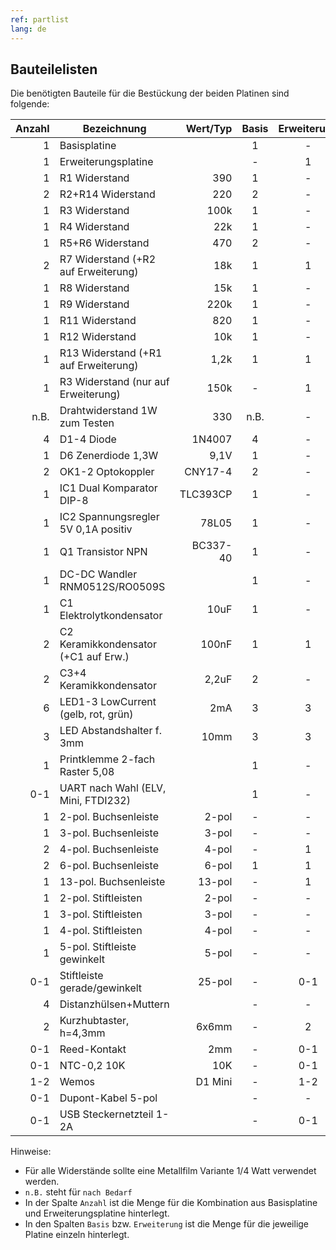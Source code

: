 ```yaml
---
ref: partlist
lang: de
---
```

## Bauteilelisten

Die benötigten Bauteile für die Bestückung der beiden Platinen sind folgende:

| Anzahl | Bezeichnung                          | Wert/Typ | Basis | Erweiterung |
|-------:|--------------------------------------|---------:|:-----:|:-----------:|
|      1 | Basisplatine                         |          |     1 |           - |
|      1 | Erweiterungsplatine                  |          |     - |           1 |
|      1 | R1 Widerstand                        |      390 |     1 |           - |
|      2 | R2+R14 Widerstand                    |      220 |     2 |           - |
|      1 | R3 Widerstand                        |     100k |     1 |           - |
|      1 | R4 Widerstand                        |      22k |     1 |           - |
|      1 | R5+R6 Widerstand                     |      470 |     2 |           - |
|      2 | R7 Widerstand (+R2 auf Erweiterung)  |      18k |     1 |           1 |
|      1 | R8 Widerstand                        |      15k |     1 |           - |
|      1 | R9 Widerstand                        |     220k |     1 |           - |
|      1 | R11 Widerstand                       |      820 |     1 |           - |
|      1 | R12 Widerstand                       |      10k |     1 |           - |
|      1 | R13 Widerstand (+R1 auf Erweiterung) |     1,2k |     1 |           1 |
|      1 | R3 Widerstand (nur auf Erweiterung)  |     150k |     - |           1 |
|   n.B. | Drahtwiderstand 1W zum Testen        |      330 |  n.B. |           - |
|      4 | D1-4 Diode                           |   1N4007 |     4 |           - |
|      1 | D6 Zenerdiode 1,3W                   |     9,1V |     1 |           - |
|      2 | OK1-2 Optokoppler                    |  CNY17-4 |     2 |           - |
|      1 | IC1 Dual Komparator DIP-8            | TLC393CP |     1 |           - |
|      1 | IC2 Spannungsregler 5V 0,1A positiv  |    78L05 |     1 |           - |
|      1 | Q1 Transistor NPN                    | BC337-40 |     1 |           - |
|      1 | DC-DC Wandler RNM0512S/RO0509S       |          |     1 |           - |
|      1 | C1 Elektrolytkondensator             |     10uF |     1 |           - |
|      2 | C2 Keramikkondensator (+C1 auf Erw.) |    100nF |     1 |           1 |
|      2 | C3+4 Keramikkondensator              |    2,2uF |     2 |           - |
|      6 | LED1-3 LowCurrent (gelb, rot, grün)  |      2mA |     3 |           3 |
|      3 | LED Abstandshalter f. 3mm            |     10mm |     3 |           3 |
|      1 | Printklemme 2-fach Raster 5,08       |          |     1 |           - |
|    0-1 | UART nach Wahl (ELV, Mini, FTDI232)  |          |     1 |           - |
|      1 | 2-pol. Buchsenleiste                 |    2-pol |     - |           - |
|      1 | 3-pol. Buchsenleiste                 |    3-pol |     - |           - |
|      2 | 4-pol. Buchsenleiste                 |    4-pol |     - |           1 |
|      2 | 6-pol. Buchsenleiste                 |    6-pol |     1 |           1 |
|      1 | 13-pol. Buchsenleiste                |   13-pol |     - |           1 |
|      1 | 2-pol. Stiftleisten                  |    2-pol |     - |           - |
|      1 | 3-pol. Stiftleisten                  |    3-pol |     - |           - |
|      1 | 4-pol. Stiftleisten                  |    4-pol |     - |           - |
|      1 | 5-pol. Stiftleiste gewinkelt         |    5-pol |     - |           - |
|    0-1 | Stiftleiste gerade/gewinkelt         |   25-pol |     - |         0-1 |
|      4 | Distanzhülsen+Muttern                |          |     - |           - |
|      2 | Kurzhubtaster, h=4,3mm               |    6x6mm |     - |           2 |
|    0-1 | Reed-Kontakt                         |      2mm |     - |         0-1 |
|    0-1 | NTC-0,2 10K                          |      10K |     - |         0-1 |
|    1-2 | Wemos                                |  D1 Mini |     - |         1-2 |
|    0-1 | Dupont-Kabel 5-pol                   |          |     - |           - |
|    0-1 | USB Steckernetzteil 1-2A             |          |     - |         0-1 |

Hinweise:
* Für alle Widerstände sollte eine Metallfilm Variante 1/4 Watt verwendet werden.
* `n.B.` steht für `nach Bedarf`
* In der Spalte `Anzahl` ist die Menge für die Kombination aus Basisplatine und Erweiterungsplatine hinterlegt.
* In den Spalten `Basis` bzw. `Erweiterung` ist die Menge für die jeweilige Platine einzeln hinterlegt.
